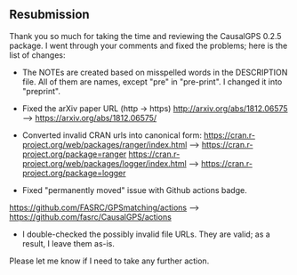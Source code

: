 ## Resubmission

Thank you so much for taking the time and reviewing the CausalGPS 0.2.5 package. I went through your comments and fixed the problems; here is the list of changes:

* The NOTEs are created based on misspelled words in the DESCRIPTION file. All of them are names, except "pre" in "pre-print". I changed it into "preprint".  

* Fixed the arXiv paper URL (http -> https)
 http://arxiv.org/abs/1812.06575 --> https://arxiv.org/abs/1812.06575/

* Converted invalid CRAN urls into canonical form:
https://cran.r-project.org/web/packages/ranger/index.html --> https://cran.r-project.org/package=ranger
https://cran.r-project.org/web/packages/logger/index.html -->
https://cran.r-project.org/package=logger

* Fixed "permanently moved" issue with Github actions badge.

https://github.com/FASRC/GPSmatching/actions  --> https://github.com/fasrc/CausalGPS/actions

* I double-checked the possibly invalid file URLs. They are valid; as a result, I leave them as-is. 

Please let me know if I need to take any further action. 

